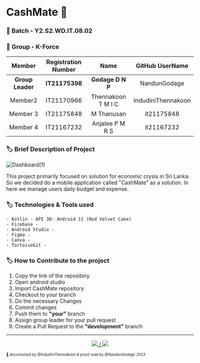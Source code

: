# **CashMate** 🍃
### 🔖 Batch - Y2.S2.WD.IT.08.02
### 🔖 Group - K-Force

|Member | Registration Number| Name | GitHub UserName |
| :---: | :---: | :---: | :---: |
|**Group Leader**|  **IT21175398** |  **Godage D N P**|NandunGodage| 
|Member2| IT21170966 | Thennakoon T M I C | IndudiniThennakoon| 
|Member 3|  IT21175848 |  M Thanusan| it21175848 | 
|Member 4|  IT21167232 | Anjalee P M R S| it21167232 | 

### 🏷️ Brief Description of Project 

![Dashboard(1)](https://user-images.githubusercontent.com/99181964/225828693-dd1d6f19-276a-448a-8729-a53a1dfe1909.png)
<p aling ="right">This project primarily focused on solution for economic crysis in Sri Lanka. So we decided do a mobile application 
called "CashMate" as a solution. In here we manage users daily budget and expense.</p>

### 🏷️ Technologies & Tools used 
    - Kotlin - API 30: Android 11 (Red Velvet Cake)
    - Firebase -
    - Android Studio -
    - Figma -
    - Canva -
    - TortoiseGit -
    
### 🏷️ How to Contribute to the project
01.  Copy the link of the repository 
02.  Open android studio
03.  Import CashMate repository
04.  Checkout to your branch 
05.  Do the necessary Changes
06.  Commit changes
07.  Push them to **"your"** branch
08.  Assign group leader for your pull request
09.  Create a Pull Request to the **"development"** branch

______________
<p align ="center">
<a href="https://developer.android.com/kotlin?gclid=CjwKCAjw_MqgBhAGEiwAnYOAevT2XCJ5thGGNqaEx0JhLSb8M0njOSE7cujnyxd-SaIdWEAYO8lKmBoCRXkQAvD_BwE&gclsrc=aw.ds">
<img src="https://user-images.githubusercontent.com/99181964/225831749-8575f624-66f3-4b8c-91ea-fab510fc9fbb.png"> /
</a>
<a href="https://developer.android.com/">
<img src="https://img.icons8.com/color/48/null/android-studio--v2.png"/>
</a>
</p>


<sub><sup>📌 *documented by @IndudiniThennakoon & proof read by @NandunGodage 2023* </sup></sub>

